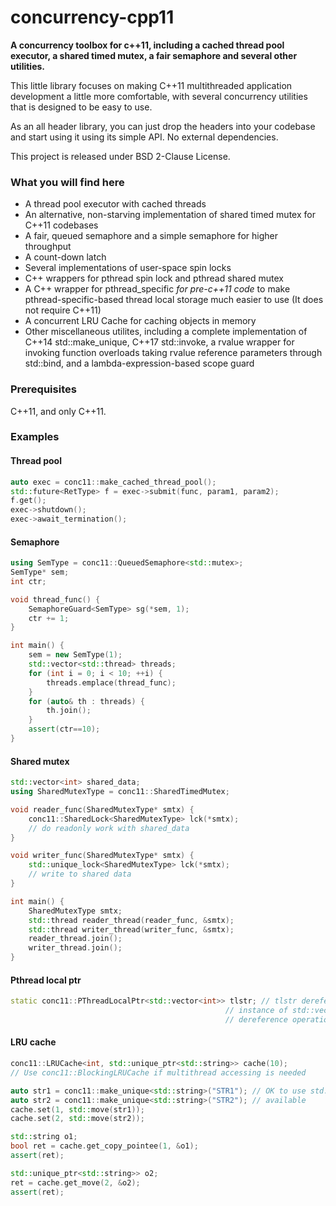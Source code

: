 # concurrency-cpp11
**A concurrency toolbox for c++11, including a cached thread pool executor, a shared timed mutex, a fair semaphore and several other utilities.** 

This little library focuses on making C++11 multithreaded application development a little more comfortable, with several concurrency utilities that is designed to be easy to use. 

As an all header library, you can just drop the headers into your codebase and start using it 
using its simple API. No external dependencies.

This project is released under BSD 2-Clause License.

### What you will find here

+ A thread pool executor with cached threads
+ An alternative, non-starving implementation of shared timed mutex for C++11 codebases
+ A fair, queued semaphore and a simple semaphore for higher throughput
+ A count-down latch
+ Several implementations of user-space spin locks
+ C++ wrappers for pthread spin lock and pthread shared mutex
+ A C++ wrapper for pthread_specific *for pre-c++11 code* to make pthread-specific-based thread
local storage much easier to use (It does not require C++11)
+ A concurrent LRU Cache for caching objects in memory
+ Other miscellaneous utilites, including a complete implementation of C++14 std::make_unique, 
C++17 std::invoke, a rvalue wrapper for invoking function overloads taking rvalue reference
parameters through std::bind, and a lambda-expression-based scope guard

### Prerequisites

C++11, and only C++11.

### Examples

#### Thread pool 

```c++
auto exec = conc11::make_cached_thread_pool();
std::future<RetType> f = exec->submit(func, param1, param2);
f.get();
exec->shutdown();
exec->await_termination();
```

#### Semaphore

```c++
using SemType = conc11::QueuedSemaphore<std::mutex>;
SemType* sem;
int ctr;

void thread_func() {
    SemaphoreGuard<SemType> sg(*sem, 1);
    ctr += 1;
}

int main() {
    sem = new SemType(1);
    std::vector<std::thread> threads;
    for (int i = 0; i < 10; ++i) {
        threads.emplace(thread_func);
    }
    for (auto& th : threads) {
        th.join();
    }
    assert(ctr==10);
}
```

#### Shared mutex

```c++
std::vector<int> shared_data;
using SharedMutexType = conc11::SharedTimedMutex;

void reader_func(SharedMutexType* smtx) {
    conc11::SharedLock<SharedMutexType> lck(*smtx);
    // do readonly work with shared_data
}

void writer_func(SharedMutexType* smtx) {
    std::unique_lock<SharedMutexType> lck(*smtx);
    // write to shared data
}

int main() {
    SharedMutexType smtx;
    std::thread reader_thread(reader_func, &smtx);
    std::thread writer_thread(writer_func, &smtx);
    reader_thread.join();
    writer_thread.join();
}
```

#### Pthread local ptr

```c++
static conc11::PThreadLocalPtr<std::vector<int>> tlstr; // tlstr dereference to a thread-local 
                                                // instance of std::vector<int> created on first
                                                // dereference operation on each thread 
```

#### LRU cache

```c++
conc11::LRUCache<int, std::unique_ptr<std::string>> cache(10);
// Use conc11::BlockingLRUCache if multithread accessing is needed

auto str1 = conc11::make_unique<std::string>("STR1"); // OK to use std::make_unique if c++14 is
auto str2 = conc11::make_unique<std::string>("STR2"); // available
cache.set(1, std::move(str1));
cache.set(2, std::move(str2));

std::string o1;
bool ret = cache.get_copy_pointee(1, &o1);
assert(ret);

std::unique_ptr<std::string>> o2;
ret = cache.get_move(2, &o2);
assert(ret);
```

